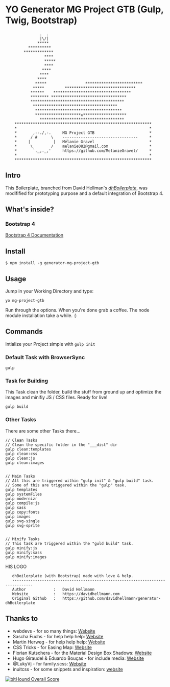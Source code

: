# YO Generator MG Project GTB (Gulp, Twig, Bootstrap)


```
               .  .
               |\/|
              *****
          **********
        *************
                 ****
                 *****
                 ****
                ****
               ****
              ****                                        
             *****                 *************************
            *****         ******************************* 
           ******    **********************************
           ******** *********************************
           *****************************************
            ************************************* 
             **************************************
             ********************x******************* 
               *************************************
    ************************************************************
    *                                                          *
    *       ,--./,-.     MG Project GTB                        *
    *      / #      \    ---------------------------------     * 
    *     |          |   Mélanie Gravel                        *
    *      \        /    melanie082@gmail.com                  *
    *       `._,._,'     https://github.com/MelanieGravel/     *
    *                                                          *
    ************************************************************
```

## Intro
This Boilerplate, branched from David Hellman's [*dhBoilerplate*](https://github.com/davidhellmann/generator-dhBoilerplate), was modifified for prototyping purpose and a default integration of Bootstrap 4.


## What's inside?

### Bootstrap 4

[Bootstrap 4 Documentation](https://v4-alpha.getbootstrap.com/getting-started/introduction/)

## Install
```
$ npm install -g generator-mg-project-gtb
```


## Usage
Jump in your Working Directory and type:

```
yo mg-project-gtb
```
Run through the options. When you're done grab a coffee. The node module installation take a while. :)


## Commands
Intialize your Project simple with `gulp init`


### Default Task with BrowserSync

```
gulp
```


### Task for Building
This Task clean the folder, build the stuff from ground up and optimize the images and minifiy JS / CSS files. Ready for live!

```
gulp build
```


### Other Tasks
There are some other Tasks there…

```
// Clean Tasks
// Clean the specific folder in the "___dist" dir
gulp clean:templates
gulp clean:css
gulp clean:js
gulp clean:images


// Main Tasks
// All this are triggered within "gulp init" & "gulp build" task.
// Some of this are triggered within the "gulp" task.
gulp templates
gulp systemFiles
gulp modernizr
gulp compile:js
gulp sass
gulp copy:fonts
gulp images
gulp svg-single
gulp svg-sprite


// Minify Tasks
// This task are triggered within the "guld build" task.
gulp minify:js
gulp minify:sass
gulp minify:images

```

HIS LOGO

```
   dhBoilerplate (with Bootstrap) made with love & help.
   -------------------------------------------------------------------------------
   Author            :   David Hellmann
   Website           :   https://davidhellmann.com
   Original Github   :   https://github.com/davidhellmann/generator-dhBoilerplate
```

## Thanks to
- webdevs - for so many things: [Website](http://webdevs.xyz)
- Sascha Fuchs - for help help help: [Website](https://github.com/gisu)
- Martin Herweg - for help help help: [Website](https://github.com/martinherweg)
- CSS Tricks -  for Easing Map: [Website](https://css-tricks.com/snippets/sass/easing-map-get-function/)
- Florian Kutschera - for the Material Design Box Shadows: [Website](https://medium.com/@Florian/freebie-google-material-design-shadow-helper-2a0501295a2d#.f1fz5ac2o)
- Hugo Giraudel & Eduardo Bouças - for include media: [Website](http://include-media.com/)
- @LukyVj - for family.scss: [Website](http://lukyvj.github.io/family.scss/)
- inuitcss - for some snippets and inspiration: [website](https://github.com/inuitcss/inuitcss)

[![bitHound Overall Score](https://www.bithound.io/github/davidhellmann/generator-dhBoilerplate/badges/score.svg)](https://www.bithound.io/github/davidhellmann/generator-dhBoilerplate)
